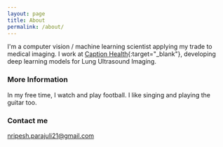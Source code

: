 ```yaml
---
layout: page
title: About
permalink: /about/
---
```


I'm a computer vision / machine learning scientist applying my trade to medical imaging. 
I work at [Caption Health](https://captionhealth.com/){:target="_blank"}, developing deep learning models for Lung Ultrasound Imaging.

### More Information
In my free time, I watch and play football. I like singing and playing the guitar too.

### Contact me
[nripesh.parajuli21@gmail.com](mailto:nripesh.parajuli21@gmail.com)